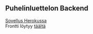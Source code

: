 ## Puhelinluettelon Backend
[Sovellus Herokussa](https://aqueous-headland-98260.herokuapp.com)    
Frontti löytyy [täältä](https://github.com/skoskipaa/fullstackopen2019/tree/master/osa2/puhelinluettelo)
